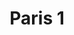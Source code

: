 ---
weight: 1
images:
- /images/photos/20230405 - Sortie Photo - Stéphane G. - 0055.jpg
title: Paris 1
tags:
- paysage
- archive
---